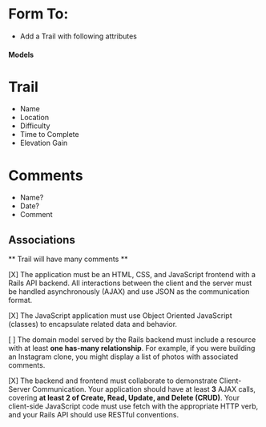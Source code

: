 # Form To:
- Add a Trail with following attributes


#### Models ####
# Trail
- Name
- Location
- Difficulty
- Time to Complete
- Elevation Gain


# Comments
- Name?
- Date?
- Comment


## Associations
** Trail will have many comments ** 



[X] The application must be an HTML, CSS, and JavaScript frontend with a Rails API backend. All interactions between the client and the server must be handled asynchronously (AJAX) and use JSON as the communication format.

[X] The JavaScript application must use Object Oriented JavaScript (classes) to encapsulate related data and behavior.

[ ] The domain model served by the Rails backend must include a resource with at least **one has-many relationship**. For example, if you were building an Instagram clone, you might display a list of photos with associated comments.

[X] The backend and frontend must collaborate to demonstrate Client-Server Communication. Your application should have at least **3** AJAX calls, 
covering **at least 2 of Create, Read, Update, and Delete (CRUD)**. Your client-side JavaScript code must use fetch with the appropriate HTTP verb, and your Rails API should use RESTful conventions.
